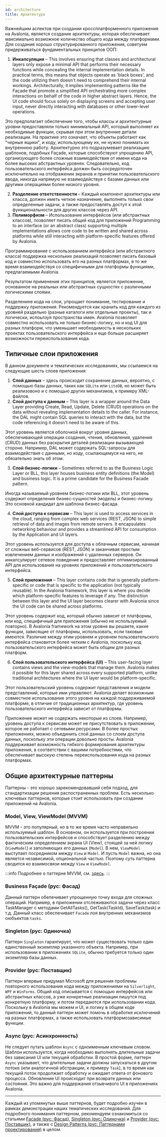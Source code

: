 ```yaml
---
id: architecture
title: Архитектура
---
```


Важнейшим аспектов при создании кроссплатформенного приложения на Avalonia,
является создание архитектуры, которая обеспечивает максимально возможное количество общего кода между платформами.
Для создания хорошо структурированного приложения, советуем придерживаться фундаментальных принципов ООП:

1. **Инкапсуляция** – This involves ensuring that classes and architectural layers only expose
a minimal API that performs their necessary functions while concealing the internal implementation details.
In practical terms, this means that objects operate as 'black boxes', 
and the code utilizing them doesn't need to comprehend their internal workings. 
Architecturally, it implies implementing patterns like the Façade that promote
a simplified API orchestrating more complex interactions on behalf of the code in higher abstract layers. 
Hence, the UI code should focus solely on displaying screens and accepting user input, 
never directly interacting with databases or other lower-level operations.

Это предполагает обеспечение того, чтобы классы и архитектурные уровни предоставляли только
минимальный API, который выполняет их необходимые функции, скрывая при этом внутренние детали реализации.
На практике это означает, что объекты работают как "черные ящики",
и коду, использующему их, не нужно понимать их внутреннюю работу.
Архитектурно это подразумевает реализацию шаблонов, подобных Façade, которые способствуют
упрощению API, организующего более сложные взаимодействия от имени кода на более высоких абстрактных уровнях.
Следовательно, код пользовательского интерфейса должен быть сосредоточен исключительно на отображении экранов и принятии пользовательского ввода,
никогда напрямую не взаимодействуя с базами данных или другими операциями более низкого уровня.

2. **Разделение ответственности** – Каждый компонент архитектуры или класса, должен иметь четкое назначение,
выполнять только свои определенные задачи, а также предоставлять доступ к этой функциональности
для других классов через API.
3. **Полиморфизм** – Использование интерфейсов (или абстрактных классов),
позволяет писать общий код для приложений
Programming to an interface (or an abstract class) 
supporting multiple implementations allows core code to be written 
and shared across platforms while still interacting with platform-specific
features offered by Avalonia.

Программирование с использованием интерфейса (или абстрактного класса)
поддержка нескольких реализаций позволяет писать базовый код
и совместно использовать его на разных платформах, в то же время взаимодействуя со специфичными для платформы
функциями, предлагаемыми Avalonia.

Результатом применения этих принципов, является приложение, основанное на реальных или абстрактных сущностях с различными логическими слоями.

Разделенине кода на слои, упрощает понимание, тестирование и поддержку приложения.
Рекомендуется как хранить код для каждого из уровней раздельно (разные каталоги или отдельные проекты), так и логически, испоьлзуя пространства имен.
Avalonia позволяет совместно использовать не только бизнес-логику, но и код UI для разных платформ, что уменьшает необходимость
в нескольких проектах пользовательского интерфейса и еще больше расширяет возможности переиспользования кода.

## Типичные слои приложения

В данном документе и тематических исследованиях, мы ссылаемся на следующие шесть слоев приложения:

1. **Слой данных** – здесь происходит сохранение данных, вероятно, с помощью базы данных, таких как `SQLite` или `LiteDB`,
но может быть реализовоно и с помощью других механизмов, к примеру XML-файлов.
2. **Слой доступа к данным** – This layer is a wrapper around the Data Layer providing Create, Read, Update, Delete (CRUD) operations
on the data without revealing implementation details to the caller. 
For instance, the DAL might contain SQL queries to interact with the data, but the code referencing it doesn't need to be aware of this.

Этот уровень является оболочкой вокруг уровня данных, обеспечивающей операции создания, чтения, обновления, удаления (CRUD)
данных без раскрытия деталей реализации вызывающей стороне.
Например, DAL может содержать SQL-запросы для взаимодействия с данными, но коду, ссылающемуся на него, не обязательно знать об этом.

3. **Слой бизнес-логики** – Sometimes referred to as the Business Logic Layer or BLL, 
this layer houses business entity definitions (the Model) and business logic. 
It is a prime candidate for the Business Facade pattern.

Иногда называемый уровнем бизнес-логики или BLL,
этот уровень содержит определения бизнес-сущностей (модель) и бизнес-логику.
Это основной кандидат для шаблона бизнес-фасада.

4. **Слой доступа к сервисам** – This layer is used to access services in the cloud, 
ranging from complex web services (REST, JSON) to simple retrieval of data and images from remote servers. 
It encapsulates networking behaviour and provides a streamlined API for consumption by the Application and UI layers.

Этот уровень используется для доступа к облачным сервисам,
начиная от сложных веб-сервисов (REST, JSON) и заканчивая простым извлечением данных и изображений с удаленных серверов.
Он инкапсулирует сетевое поведение и предоставляет оптимизированный API для использования на уровнях приложений и пользовательского интерфейса.

5. **Слой приложения** – This layer contains code that is generally platform-specific or code that is specific to the application (not typically reusable).
In the Avalonia framework, this layer is where you decide which platform-specific features to leverage if any.
The distinction between this layer and the UI layer becomes clearer with Avalonia since the UI code can be shared across platforms.

Этот уровень содержит код, который обычно зависит от платформы, или код, специфичный для приложения (обычно не используемый повторно).
В Avalonia framework на этом уровне вы решаете, какие функции, зависящие от платформы, использовать, если таковые имеются.
Различие между этим уровнем и уровнем пользовательского интерфейса становится более четким с Avalonia, 
поскольку код пользовательского интерфейса может быть общим для разных платформ.

6. **Слой пользовательского интерфейса (UI)** – This user-facing layer contains views and the view-models that manage them. 
Avalonia makes it possible for this layer shared across every supported platform, 
unlike traditional architectures where the UI layer would be platform-specific.

Этот пользовательский уровень содержит представления и модели представлений, которые ими управляют.
Avalonia делает возможным совместное использование этого уровня на каждой поддерживаемой платформе,
в отличие от традиционных архитектур, где уровень пользовательского интерфейса зависит от платформы.

Приложение может не содержать некоторые из слоев. Например, уровень доступа к сервисам может не присутствовать в приложении,
которое не работает с сетевыми ресурсами.
В более простых приложениях, можно объединить слой данных со слоем доступа данных, поскольку эти операции довольно просты.
Avalonia поддерживает вохможность гибкого формирования архитектуры приложения, в соответствии с вашими потребностями,
что обеспечивает высокую степень переиспользования кода на разных платформах.

## Общие архитектурные паттерны

Паттерны - это хорошо зарекомендовавший себя подход, для стандартизации решения распостраненных проблем.
Есть несколько ключевых паттернов, которые стоит использовать при создании приложений на Avalonia.

### Model, View, ViewModel (MVVM) 
MVVM - это популярный, но в то же время часто неправильно используемый шаблон.
В основном, он используется при построении пользовательских интерфейсов и способствует разделению между фактическим определением экрана UI (View),
стоящей за ней логику (`ViewModel`) и заполняющих его данных (`Model`).
В нем, `ViewModel` выступает посредником между `View` и `Model`.
И пусть `Model` важна, но она является независимой, опциональной частью.
Поэтому суть паттерна сводится ко взаимосвязи между `View` и `ViewModel`.

:::info
Подробнее о паттерне MVVM, см. [здесь](../../concepts/the-mvvm-pattern/).
:::

### Business Façade (рус: Фасад)
Данный паттерн обепечивает упрощенную точку входа для сложных операций.
Например, в приложении отслеживаются задачи через класс TaskManager с методами GetAllTasks(), GetTask(TaskId),
SaveTask(task) и т.д.
Данный класс обеспечивает `Faсade` лоя внутренних механизмов оюбъектов `tasks`.

### Singleton (рус: Одиночка)
Паттерн `Singleton` гарантирует, что может существовать только один единственный экземпляр указанного объекта.
Например, при использовании в приложениях `SQLite`, обычно требуется только один экземпляр базы данных.

### Provider (рус: Поставщик)
Паттерн впервые придумал Microsoft для решения проблемы повторного использования кода между приложениями на `Silverlight`, `WPF` и `WinForms`.
Общий код описывается с помощью интерфейсов или абстрактных классов, а уже конкретные реализации пишутся под конкретную платформу,
и потом передаются при использовании кода.
Поскольку в Avalonia мы можем и UI, и логику в общем коде приложений, то данный паттерн может помочь в обработке исключений
на разных платформах, а также использовать платформозависимые функции.

### Async (рус: Асинхронность)
Не следует путать шаблон `Async` с одноименным ключевым словом.
Шаблон используется, когда необходимо выполнять длительные задачи без зависания UI или текущей обработки.
В простой форме, паттерн `Async` указывает, что длительные задачи должны запускаться в другом потоке (или аналогичной абстракции, к примеру `Task`),
в то время как текущий поток продолжает обработку и ожидает ответа от фонового процесса.
Обновление UI происходит при возврате данных или состояния.
Это важно для поддержания отзывчивого UI в приложениях Avalonia.

---
Каждый из упомянутых выше паттернов, будет подробно изучен в рамках демонстрации наших тематических исследований.
Для подробного понимания паттерном, рекомендуем ознакомиться со статьями [Facade (рус: Фасад)](https://en.wikipedia.org/wiki/Facade_pattern), 
[Singleton (рус: Одиночка)](https://en.wikipedia.org/wiki/Singleton_pattern) и [Provider (рус: Поставщик)](https://en.wikipedia.org/wiki/Provider_model), 
а также с [Design Patterns (рус: Паттернами проектирования)](https://en.wikipedia.org/wiki/Design_Patterns) в целом.